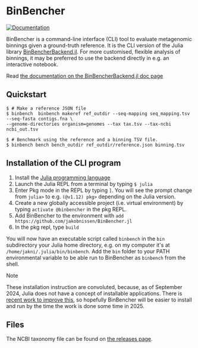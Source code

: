# BinBencher
[![Documentation](https://img.shields.io/badge/docs-dev-blue.svg)](https://jakobnissen.github.io/BinBencherBackend.jl/dev)

BinBencher is a command-line interface (CLI) tool to evaluate metagenomic binnings given a ground-truth reference.
It is the CLI version of the Julia library [BinBencherBackend.jl](https://github.com/jakobnissen/BinBencherBackend.jl).
For more customised, flexible analysis of binnings, it may be preferred to use the backend directly in e.g. an interactive notebook.

Read [the documentation on the BinBencherBackend.jl doc page](https://jakobnissen.github.io/BinBencherBackend.jl/dev)

## Quickstart
```shell
$ # Make a reference JSON file
$ binbench  binbench makeref ref_outdir --seq-mapping seq_mapping.tsv --seq-fasta contigs.fna \
--genome-directories organism=genomes --tax tax.tsv --tax-ncbi ncbi_out.tsv

$ # Benchmark using the reference and a binning TSV file.
$ binbench bench bench_outdir ref_outdir/reference.json binning.tsv
```

## Installation of the CLI program
1. Install the [Julia programming language](https://julialang.org/)
2. Launch the Julia REPL from a terminal by typing `$ julia`
3. Enter Pkg mode in the REPL by typing `]`. You will see the prompt change from `julia>` to e.g. `(@v1.12) pkg>` depending on the Julia version.
4. Create a new globally accessible project (i.e. virtual environment) by typing `activate @binbencher` in the pkg REPL.
5. Add BinBencher to the environment with `add https://github.com/jakobnissen/BinBencher.jl`
6. In the pkg repl, type `build`

You will now have an executable script called `binbench` in the `bin` subdirectory your Julia home directory, e.g. on my computer it's at `/home/jakni/.julia/bin/binbench`.
Add the `bin` folder to your PATH environmental variable to be able run to BinBencher as `binbench` from the shell.

> [!NOTE]
> These installation instruction are convoluted, because, as of September 2024, Julia does not have a concept of installable
> applications.
> There is [recent work to improve this](https://github.com/JuliaLang/Pkg.jl/pull/3772), so hopefully BinBencher will be easier
> to install and run by the time the work is done some time in 2025.

## Files
The NCBI taxonomy file can be found on [the releases page](https://github.com/jakobnissen/BinBencher.jl/releases/).
